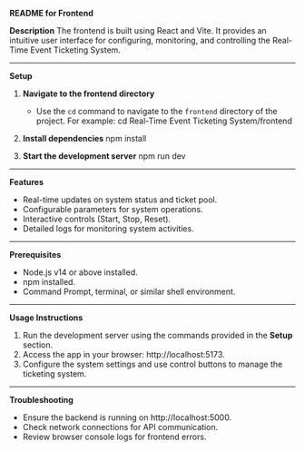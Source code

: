 **README for Frontend**

**Description**
The frontend is built using React and Vite. It provides an intuitive user interface for configuring, monitoring, and controlling the Real-Time Event Ticketing System.

---

**Setup**
1. **Navigate to the frontend directory**
    - Use the `cd` command to navigate to the `frontend` directory 
    of the project. For example:
        cd Real-Time Event Ticketing System/frontend

2. **Install dependencies**
    npm install

3. **Start the development server**
    npm run dev

---

**Features**
- Real-time updates on system status and ticket pool.
- Configurable parameters for system operations.
- Interactive controls (Start, Stop, Reset).
- Detailed logs for monitoring system activities.

---

**Prerequisites**
- Node.js v14 or above installed.
- npm installed.
- Command Prompt, terminal, or similar shell environment.

---

**Usage Instructions**
1. Run the development server using the commands provided in the
**Setup** section.
2. Access the app in your browser: http://localhost:5173.
3. Configure the system settings and use control buttons to manage the ticketing system.

---

**Troubleshooting**
- Ensure the backend is running on http://localhost:5000.
- Check network connections for API communication.
- Review browser console logs for frontend errors.